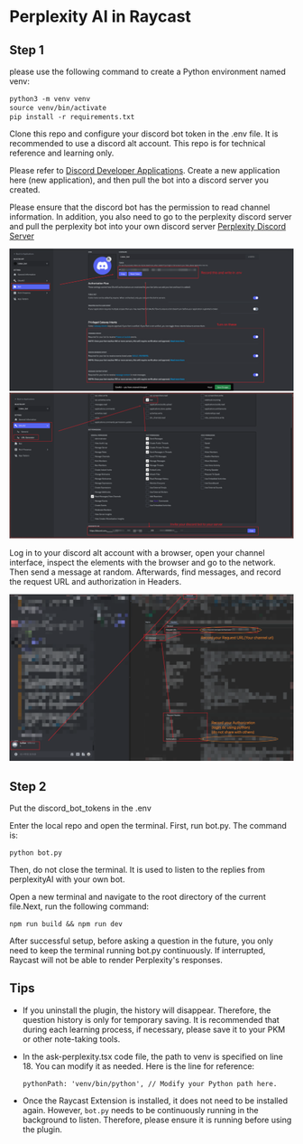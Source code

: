 # Perplexity AI in Raycast

## Step 1

please use the following command to create a Python environment named venv:

```
python3 -m venv venv
source venv/bin/activate
pip install -r requirements.txt
```

Clone this repo and configure your discord bot token in the .env file. It is recommended to use a discord alt account. This repo is for technical reference and learning only.

Please refer to [Discord Developer Applications](https://discord.com/developers/applications). Create a new application here (new application), and then pull the bot into a discord server you created.

Please ensure that the discord bot has the permission to read channel information. In addition, you also need to go to the perplexity discord server and pull the perplexity bot into your own discord server [Perplexity Discord Server](https://discord.com/invite/perplexity-ai)

![1695605515310](image/README/1695605515310.png)
![1695605634616](image/README/1695605634616.png)

Log in to your discord alt account with a browser, open your channel interface, inspect the elements with the browser and go to the network. Then send a message at random. Afterwards, find messages, and record the request URL and authorization in Headers.

![1695605268288](image/README/1695605268288.png)

## Step 2

Put the discord_bot_tokens in the .env

Enter the local repo and open the terminal. First, run bot.py. The command is:

```
python bot.py
```

Then, do not close the terminal. It is used to listen to the replies from perplexityAI with your own bot.

Open a new terminal and navigate to the root directory of the current file.Next, run the following command:

```
npm run build && npm run dev
```

After successful setup, before asking a question in the future, you only need to keep the terminal running bot.py continuously. If interrupted, Raycast will not be able to render Perplexity's responses.

## Tips

- If you uninstall the plugin, the history will disappear. Therefore, the question history is only for temporary saving. It is recommended that during each learning process, if necessary, please save it to your PKM or other note-taking tools.
- In the ask-perplexity.tsx code file, the path to venv is specified on line 18. You can modify it as needed. Here is the line for reference:

  ```
  pythonPath: 'venv/bin/python', // Modify your Python path here.
  ```
- Once the Raycast Extension is installed, it does not need to be installed again. However, ```bot.py``` needs to be continuously running in the background to listen. Therefore, please ensure it is running before using the plugin.
